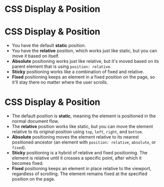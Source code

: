 # CSS Display & Position

# CSS Display & Position

- You have the default **static** position.
- You have the **relative** position, which works just like static, but you can move it based on itself.
- **Absolute** positioning works just like relative, but it's moved based on its parent element that is using `position: relative`.
- **Sticky** positioning works like a combination of fixed and relative.
- **Fixed** positioning keeps an element in a fixed position on the page, so it'll stay there no matter where the user scrolls.

# CSS Display & Position

- The default position is **static**, meaning the element is positioned in the normal document flow.
- The **relative** position works like static, but you can move the element relative to its original position using `top`, `left`, `right`, and `bottom`.
- **Absolute** positioning moves the element relative to its nearest positioned ancestor (an element with `position: relative`, `absolute`, or `fixed`).
- **Sticky** positioning is a hybrid of relative and fixed positioning. The element is relative until it crosses a specific point, after which it becomes fixed.
- **Fixed** positioning keeps an element in place relative to the viewport, regardless of scrolling. The element remains fixed at the specified position on the page.
